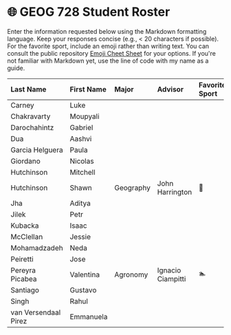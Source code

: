 # 🌐 GEOG 728 Student Roster

Enter the information requested below using the Markdown formatting language.  Keep your responses concise (e.g., < 20 characters if possible).  For the favorite sport, include an emoji rather than writing text.  You can consult the public repository [Emoji Cheet Sheet](https://github.com/ikatyang/emoji-cheat-sheet) for your options.  If you're not familiar with Markdown yet, use the line of code with my name as a guide.

| Last Name                    | First Name                   | Major                        | Advisor                      | Favorite Sport               |
| :--------------------------- | :--------------------------- | :--------------------------- | :--------------------------- | :--------------------------- |
| Carney | Luke |
| Chakravarty| Moupyali |
| Darochahintz| Gabriel |
| Dua | Aashvi |
| Garcia Helguera | Paula |
| Giordano | Nicolas |
| Hutchinson | Mitchell |
| Hutchinson | Shawn | Geography | John Harrington | 🏒 |
| Jha | Aditya |
| Jilek	| Petr |
| Kubacka	| Isaac |
| McClellan	| Jessie |
| Mohamadzadeh | Neda |
| Peiretti | Jose |
| Pereyra Picabea | Valentina | Agronomy | Ignacio Ciampitti | 🏊
| Santiago | Gustavo |
| Singh | Rahul |
| van Versendaal Pirez | Emmanuela |
